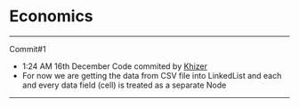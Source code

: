 # Economics
---
Commit#1
- 1:24 AM 16th December Code commited by [Khizer](https://github.com/khizer-kt)  
- For now we are getting the data from CSV file into LinkedList and each and every data field (cell) is treated as a separate Node  

---
